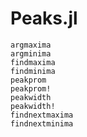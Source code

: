 # Peaks.jl

```@docs
argmaxima
argminima
findmaxima
findminima
peakprom
peakprom!
peakwidth
peakwidth!
findnextmaxima
findnextminima
```

